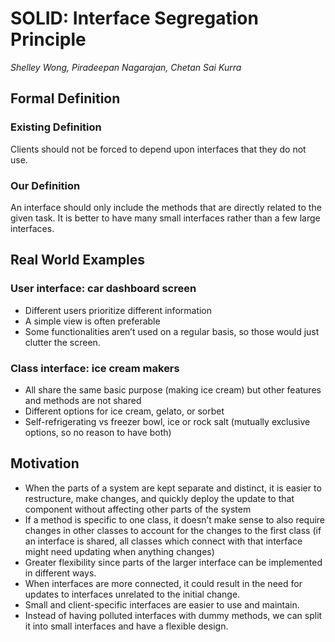 # SOLID: Interface Segregation Principle

*Shelley Wong, Piradeepan Nagarajan, Chetan Sai Kurra*

## Formal Definition

### Existing Definition
Clients should not be forced to depend upon interfaces that they do not use.

### Our Definition
An interface should only include the methods that are directly related to the given task. It is better to have many small interfaces rather than a few large interfaces.

## Real World Examples

### User interface: car dashboard screen
* Different users prioritize different information
* A simple view is often preferable
* Some functionalities aren’t used on a regular basis, so those would just clutter the screen.

### Class interface: ice cream makers
* All share the same basic purpose (making ice cream) but other features and methods are not shared
* Different options for ice cream, gelato, or sorbet
* Self-refrigerating vs freezer bowl, ice or rock salt (mutually exclusive options, so no reason to have both)

## Motivation

* When the parts of a system are kept separate and distinct, it is easier to restructure, make changes, and quickly deploy the update to that component without affecting other parts of the system  
* If a method is specific to one class, it doesn’t make sense to also require changes in other classes to account for the changes to the first class (if an interface is shared, all classes which connect with that interface might need updating when anything changes)
* Greater flexibility since parts of the larger interface can be implemented in different ways.
* When interfaces are more connected, it could result in the need for updates to interfaces unrelated to the initial change.
* Small and client-specific interfaces are easier to use and maintain.
* Instead of having polluted interfaces with dummy methods, we can split it into small interfaces and have a flexible design.